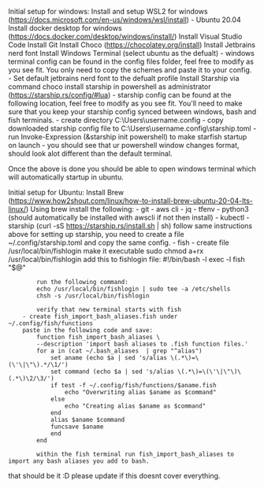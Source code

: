 Initial setup for windows:
    Install and setup WSL2 for windows (https://docs.microsoft.com/en-us/windows/wsl/install)
        -  Ubuntu 20.04
    Install docker desktop for windows (https://docs.docker.com/desktop/windows/install/)
    Install Visual Studio Code
    Install Git
    Install Choco (https://chocolatey.org/install)
    Install Jetbrains nerd font
    Install Windows Terminal (select ubuntu as the defualt)
        - windows terminal config can be found in the config files folder, feel free to modify as you see fit. You only need to copy the schemes and paste it to your
          config.
        - Set default jetbrains nerd font to the defualt profile
    Install Starship via command choco install starship in powershell as administrator (https://starship.rs/config/#lua)
        - starship config can be found at the following location, feel free to modify as you see fit. You'll need to make sure that you keep
          your starship config synced between windows, bash and fish terminals.
        - create directory C:\Users\username\.config
        - copy downloaded starship config file to C:\Users\username\.config\starship.toml
        - run Invoke-Expression (&starship init powershell) to make starfish startup on launch
        - you should see that ur powershell window changes format, should look alot different than the default terminal.

Once the above is done you should be able to open windows terminal which will automatically startup in ubuntu.

Initial setup for Ubuntu:
    Install Brew (https://www.how2shout.com/linux/how-to-install-brew-ubuntu-20-04-lts-linux/)
    Using brew install the following:
        - git
        - aws cli
        - jq
        - tfenv
        - python3 (should automatically be installed with awscli if not then install)
        - kubectl
        - starship (curl -sS https://starship.rs/install.sh | sh) follow same instructions above for setting up starship, you need to create a file ~/.config/starship.toml and copy the same config.
        - fish
        - create file /usr/local/bin/fishlogin
            make it executable sudo chmod a+rx /usr/local/bin/fishlogin
            add this to fishlogin file:
            #!/bin/bash -l
            exec -l fish "$@"

            run the following command:
            echo /usr/local/bin/fishlogin | sudo tee -a /etc/shells
            chsh -s /usr/local/bin/fishlogin

            verify that new terminal starts with fish
        - create fish_import_bash_aliases.fish under ~/.config/fish/functions
        paste in the following code and save:
            function fish_import_bash_aliases \
            --description 'import bash aliases to .fish function files.'
            for a in (cat ~/.bash_aliases  | grep "^alias")
                set aname (echo $a | sed 's/alias \(.*\)=\(\'\|\"\).*/\1/')
                set command (echo $a | sed 's/alias \(.*\)=\(\'\|\"\)\(.*\)\2/\3/')
                if test -f ~/.config/fish/functions/$aname.fish
                    echo "Overwriting alias $aname as $command"
                else
                    echo "Creating alias $aname as $command"
                end
                alias $aname $command
                funcsave $aname
                end
            end

            within the fish terminal run fish_import_bash_aliases to import any bash aliases you add to bash.

that should be it :D please update if this doesnt cover everything.